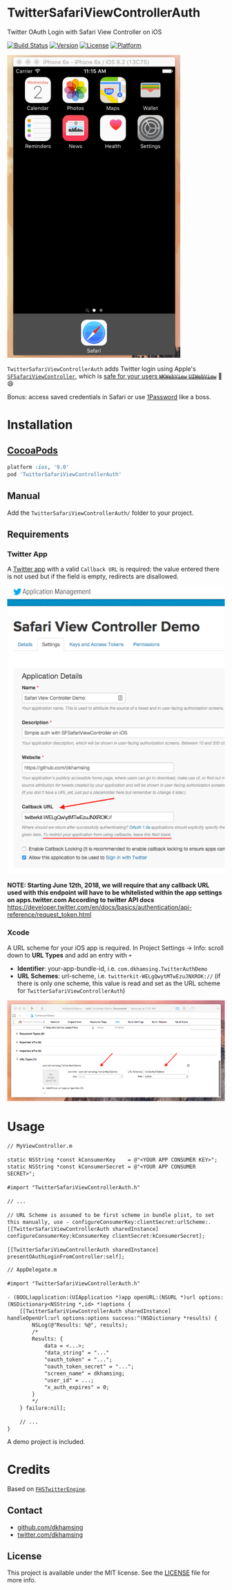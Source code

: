 # TwitterSafariViewControllerAuth

Twitter OAuth Login with Safari View Controller on iOS

[![Build Status](https://travis-ci.org/dkhamsing/TwitterSafariViewControllerAuth.svg)](https://travis-ci.org/dkhamsing/TwitterSafariViewControllerAuth)
[![Version](https://img.shields.io/cocoapods/v/TwitterSafariViewControllerAuth.svg?style=flat)](https://cocoapods.org/pods/TwitterSafariViewControllerAuth)
[![License](https://img.shields.io/cocoapods/l/TwitterSafariViewControllerAuth.svg?style=flat)](http://cocoadocs.org/docsets/TwitterSafariViewControllerAuth)
[![Platform](https://img.shields.io/cocoapods/p/TwitterSafariViewControllerAuth.svg?style=flat)](http://cocoadocs.org/docsets/TwitterSafariViewControllerAuth)

![](Assets/demo.gif)

`TwitterSafariViewControllerAuth` adds Twitter login using Apple's [`SFSafariViewController`](https://developer.apple.com/library/prerelease/ios/documentation/SafariServices/Reference/SFSafariViewController_Ref/index.html), which is [safe for your users ~~`WKWebView`~~ ~~`UIWebView`~~](http://furbo.org/2014/09/24/in-app-browsers-considered-harmful/) :100: :smile:

Bonus: access saved credentials in Safari or use [1Password](https://agilebits.com/onepassword) like a boss.

# Installation

## [CocoaPods](https://cocoapods.org/)

``` ruby
platform :ios, '9.0'
pod 'TwitterSafariViewControllerAuth'
```

## Manual 

Add the `TwitterSafariViewControllerAuth/` folder to your project.

## Requirements

### Twitter App

A [Twitter app](https://apps.twitter.com/) with a valid `Callback URL` is required: the value entered there is not used but if the field is empty, redirects are disallowed.

![](Assets/twitter-app.png)

**NOTE: Starting June 12th, 2018, we will require that any callback URL used with this endpoint will have to be whitelisted within the app settings on apps.twitter.com According to twitter API docs**
https://developer.twitter.com/en/docs/basics/authentication/api-reference/request_token.html
### Xcode

A URL scheme for your iOS app is required. In Project Settings → Info: scroll down to **URL Types** and add an entry with `+`

- **Identifier**: your-app-bundle-id, i.e. `com.dkhamsing.TwitterAuthDemo`
- **URL Schemes**: url-scheme, i.e. `twitterkit-WELgQwytMTwEzuJNXROK://` (if there is only one scheme, this value is read and set as the URL scheme for `TwitterSafariViewControllerAuth`)

![](Assets/xcode.png)

# Usage

```objc
// MyViewController.m

static NSString *const kConsumerKey    = @"<YOUR APP CONSUMER KEY>";
static NSString *const kConsumerSecret = @"<YOUR APP CONSUMER SECRET>";

#import "TwitterSafariViewControllerAuth.h"

// ...

// URL Scheme is assumed to be first scheme in bundle plist, to set this manually, use - configureConsumerKey:clientSecret:urlScheme:.
[[TwitterSafariViewControllerAuth sharedInstance] configureConsumerKey:kConsumerKey clientSecret:kConsumerSecret];

[[TwitterSafariViewControllerAuth sharedInstance] presentOAuthLoginFromController:self];
```

```objc
// AppDelegate.m

#import "TwitterSafariViewControllerAuth.h"

- (BOOL)application:(UIApplication *)app openURL:(NSURL *)url options:(NSDictionary<NSString *,id> *)options {
    [[TwitterSafariViewControllerAuth sharedInstance] handleOpenUrl:url options:options success:^(NSDictionary *results) {
        NSLog(@"Results: %@", results);               
        /*
        Results: {
            data = <...>;
            "data_string" = "..."
            "oauth_token" = "...";
            "oauth_token_secret" = "...";
            "screen_name" = dkhamsing;
            "user_id" = ...;
            "x_auth_expires" = 0;
        }
        */
    } failure:nil];

    // ...
}
```

A demo project is included.

# Credits

Based on [`FHSTwitterEngine`](https://github.com/fhsjaagshs/FHSTwitterEngine).

## Contact

- [github.com/dkhamsing](https://github.com/dkhamsing)
- [twitter.com/dkhamsing](https://twitter.com/dkhamsing)

## License

This project is available under the MIT license. See the [LICENSE](LICENSE) file for more info.
